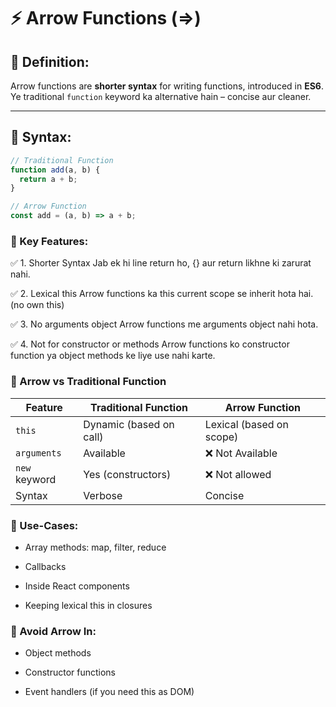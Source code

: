 # ⚡ Arrow Functions (=>)

## 🔹 Definition:

Arrow functions are **shorter syntax** for writing functions, introduced in **ES6**. Ye traditional `function` keyword ka alternative hain – concise aur cleaner.

---

## 🔹 Syntax:

```js
// Traditional Function
function add(a, b) {
  return a + b;
}

// Arrow Function
const add = (a, b) => a + b;
```
### 🔹 Key Features:
✅ 1. Shorter Syntax
Jab ek hi line return ho, {} aur return likhne ki zarurat nahi.

✅ 2. Lexical this
Arrow functions ka this current scope se inherit hota hai. (no own this)

✅ 3. No arguments object
Arrow functions me arguments object nahi hota.

✅ 4. Not for constructor or methods
Arrow functions ko constructor function ya object methods ke liye use nahi karte.

### 🔹 Arrow vs Traditional Function
| Feature       | Traditional Function    | Arrow Function           |
| ------------- | ----------------------- | ------------------------ |
| `this`        | Dynamic (based on call) | Lexical (based on scope) |
| `arguments`   | Available               | ❌ Not Available          |
| `new` keyword | Yes (constructors)      | ❌ Not allowed            |
| Syntax        | Verbose                 | Concise                  |

### 🔹 Use-Cases:
- Array methods: map, filter, reduce

- Callbacks

- Inside React components

- Keeping lexical this in closures

### 🔹 Avoid Arrow In:
- Object methods

- Constructor functions

- Event handlers (if you need this as DOM)
